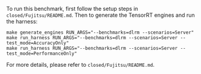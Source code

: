 To run this benchmark, first follow the setup steps in `closed/Fujitsu/README.md`. Then to generate the TensorRT engines and run the harness:

```
make generate_engines RUN_ARGS="--benchmarks=dlrm --scenarios=Server"
make run_harness RUN_ARGS="--benchmarks=dlrm --scenarios=Server --test_mode=AccuracyOnly"
make run_harness RUN_ARGS="--benchmarks=dlrm --scenarios=Server --test_mode=PerformanceOnly"
```

For more details, please refer to `closed/Fujitsu/README.md`.